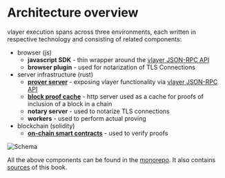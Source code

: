 # Architecture overview

vlayer execution spans across three environments, each written in respective technology and consisting of related components:
- browser (js)
    - **javascript SDK** - thin wrapper around the [vlayer JSON-RPC API](/appendix/api.md)
    - **browser plugin** - used for notarization of TLS Connections
- server infrastructure (rust)
    - [**prover server**](./prover.md) - exposing vlayer functionality via [vlayer JSON-RPC API](/appendix/api.md)
    - [**block proof cache**](./block_proof.md) - http server used as a cache for proofs of inclusion of a block in a chain
    - **notary server** - used to notarize TLS connections
    - **workers** - used to perform actual proving
- blockchain (solidity)
    - [**on-chain smart contracts**](./solidity.md) - used to verify proofs

![Schema](/images/architecture/overview.png)

All the above components can be found in the [monorepo](https://github.com/vlayer-xyz/vlayer). It also contains [sources](https://github.com/vlayer-xyz/vlayer/tree/main/book) of this book.
